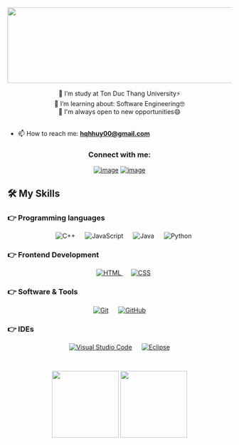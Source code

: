 <div align="center">
<img src="https://user-images.githubusercontent.com/93641719/182628928-89a4a6de-e873-4e77-92ac-25b206330465.png" width="1100" height="170" />
  
🔭 I’m study at Ton Duc Thang University⚡<br>
🌱 I’m learning about: Software Engineering🤓 <br>
💬 I'm always open to new opportunities😄<br>
<br>

</div>

<!--
**HuynhHuyy/HuynhHuyy** is a ✨ _special_ ✨ repository because its `README.md` (this file) appears on your GitHub profile.

Here are some ideas to get you started:

- 🔭 I’m currently working on ...
- 🌱 I’m currently learning ...
- 👯 I’m looking to collaborate on ...
- 🤔 I’m looking for help with ...
- 💬 Ask me about ...
- 📫 How to reach me: ...
- 😄 Pronouns: ...
- ⚡ Fun fact: ...
-->

- 📫 How to reach me: **hqhhuy00@gmail.com**
<h3 align="center">Connect with me:</h3>
<div align="center">

[![image](https://img.shields.io/badge/Facebook-0077B5?style=for-the-badge&logo=facebook&logoColor=white)](https://www.facebook.com/profile.php?id=100009262475287)
[![image](https://img.shields.io/badge/Gmail-D14836?style=for-the-badge&logo=gmail&logoColor=white)](mailto:produtor.hqhhuy00@gmail.com)
  
</div>

## 🛠️ My Skills

### 👉 Programming languages

<p align="center"> 
  &emsp;
  <a  target="_blank"> 
    <img alt="C++" src="https://img.shields.io/badge/Nodejs%20-%2300599C.svg?style=plastic&logo=%2B%2B&logoColor=white">
  </a> 
  &emsp;
  <a  target="_blank"> 
     <img alt="JavaScript" src="https://img.shields.io/badge/JavaScript%20-%23F7DF1E.svg?style=plastic&logo=javascript&logoColor=black">
   </a>
  &emsp;
  <a  target="_blank"> 
    <img alt="Java" src="https://img.shields.io/badge/Java-%23007396.svg?style=plastic&logo=java&logoColor=white">
  </a>
  &emsp;
   <a  target="_blank">
    <img alt="Python" src="https://img.shields.io/badge/PHP%20-%2314354C.svg?style=plastic&logo=php&logoColor=white">
  </a>
</p>

### 👉 Frontend Development
<p align="center"> 
  &emsp; 
  <a href="https://www.w3.org/html/" target="_blank"> 
   <img alt="HTML" src="https://img.shields.io/badge/HTML5%20-%23E34F26.svg?style=plastic&logo=html5&logoColor=white">
  </a>   
  &emsp;
  <a href="https://www.w3schools.com/css/" target="_blank">
    <img alt="CSS" src="https://img.shields.io/badge/CSS%20-%231572B6.svg?style=plastic&logo=css3&logoColor=white">
  </a> 
</p>

 ### 👉 Software & Tools
 
<p align="center">
  &emsp;
    <a href="#"><img alt="Git" src="https://img.shields.io/badge/Git%20-%23F05033.svg?style=plastic&logo=git&logoColor=white"></a>
  &emsp;
    <a href="#"><img alt="GitHub" src="https://img.shields.io/badge/github-%23181717.svg?style=plastic&logo=github&logoColor=white"></a>
  &emsp;
 
</p>

 ### 👉 IDEs
 
<p align="center">
  &emsp;
    <a href="#"><img alt="Visual Studio Code" src="https://img.shields.io/badge/Visual%20Studio%20Code-0078d7.svg?style=plastic&logo=visual-studio-code&logoColor=white"></a>
  &emsp;
    <a href="#"><img alt="Eclipse" src="https://img.shields.io/badge/eclipse-badge-blue.svg?style=plastic&logo=eclipse&logoColor=white" /></a>
  &emsp;

</p>
<br/>

<p align= "center">
  <img height= "150" src="https://github-readme-stats.vercel.app/api?username=HuynhHuyy&theme=tokyonight" />
  <img height= "150" src="https://github-readme-stats.vercel.app/api/top-langs/?username=HuynhHuyy&theme=react&layout=compact" />
  
</p>
